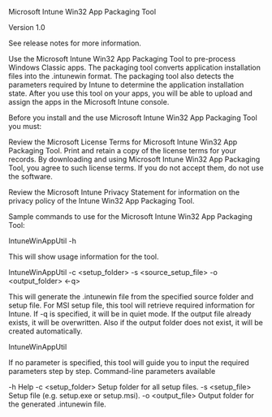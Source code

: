 Microsoft Intune Win32 App Packaging Tool

Version 1.0

See release notes for more information.

Use the Microsoft Intune Win32 App Packaging Tool to pre-process Windows Classic apps. The packaging tool converts application installation files into the .intunewin format. The packaging tool also detects the parameters required by Intune to determine the application installation state. After you use this tool on your apps, you will be able to upload and assign the apps in the Microsoft Intune console.

Before you install and the use Microsoft Intune Win32 App Packaging Tool you must:

Review the Microsoft License Terms for Microsoft Intune Win32 App Packaging Tool. Print and retain a copy of the license terms for your records. By downloading and using Microsoft Intune Win32 App Packaging Tool, you agree to such license terms. If you do not accept them, do not use the software.

Review the Microsoft Intune Privacy Statement for information on the privacy policy of the Intune Win32 App Packaging Tool.

Sample commands to use for the Microsoft Intune Win32 App Packaging Tool:

IntuneWinAppUtil -h

This will show usage information for the tool.

IntuneWinAppUtil -c <setup_folder> -s <source_setup_file> -o <output_folder> <-q>

This will generate the .intunewin file from the specified source folder and setup file.
For MSI setup file, this tool will retrieve required information for Intune.
If -q is specified, it will be in quiet mode. If the output file already exists, it will be overwritten.
Also if the output folder does not exist, it will be created automatically.

IntuneWinAppUtil

If no parameter is specified, this tool will guide you to input the required parameters step by step.
Command-line parameters available

-h  Help
-c  <setup_folder>   Setup folder for all setup files.
-s  <setup_file>     Setup file (e.g. setup.exe or setup.msi).
-o  <output_file>    Output folder for the generated .intunewin file.
